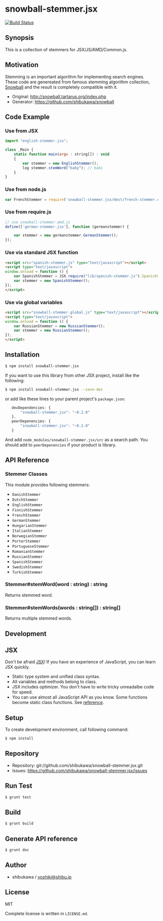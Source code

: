 snowball-stemmer.jsx
===========================================

[![Build Status](https://travis-ci.org/shibukawa/snowball-stemmer.jsx.png)](https://travis-ci.org/shibukawa/snowball-stemmer.jsx)

Synopsis
---------------

This is a collection of stemmers for JSX/JS/AMD/Common.js.

Motivation
---------------

Stemming is an important algorithm for implementing search engines. These code are genereated from famous stemming algorithm collection,
[Snowball](http://snowball.tartarus.org/index.php) and the result is completely compatible with it.

* Original: http://snowball.tartarus.org/index.php
* Generator: https://github.com/shibukawa/snowball

Code Example
---------------

### Use from JSX

```js
import "english-stemmer.jsx";

class _Main {
    static function main(argv : string[]) : void
    {
        var stemmer = new EnglishStemmer();
        log stemmer.stemWord("baby"); // babi
    }
}
```

### Use from node.js

```js
var FrenchStemmer = require('snowball-stemmer.jsx/dest/french-stemmer.common.js').FrenchStemmer;
```

### Use from require.js

```js
// use snowball-stemmer.amd.js
define(['german-stemmer.jsx'], function (germanstemmer) {

    var stemmer = new germanstemmer.GermanStemmer();
});
```

### Use via standard JSX function

```html
<script src="spanish-stemmer.js" type="text/javascript"></script>
<script type="text/javascript">
window.onload = function () {
    var SpanishStemmer = JSX.require("lib/spanish-stemmer.js").SpanishStemmer;
    var stemmer = new SpanishStemmer();
});
</script>
```

### Use via global variables

```html
<script src="snowball-stemmer.global.js" type="text/javascript"></script>
<script type="text/javascript">
window.onload = function () {
    var RussianStemmer = new RussianStemmer();
    var stemmer = new RussianStemmer();
});
</script>
```

Installation
---------------

```sh
$ npm install snowball-stemmer.jsx
```

If you want to use this library from other JSX project, install like the following:

```sh
$ npm install snowball-stemmer.jsx --save-dev
```

or add like these lines to your parent project's `package.json`:

```js
   devDependencies: {
       "snowball-stemmer.jsx": "~0.2.0"
   },
   peerDepenencies: {
       "snowball-stemmer.jsx": "~0.2.0"
   }
```

And add `node_modules/snowball-stemmer.jsx/src` as a search path.
You should add to `peerDepenencies` if your product is library.

API Reference
------------------

### Stemmer Classes

This module provides following stemmers:

* `DanishStemmer`
* `DutchStemmer`
* `EnglishStemmer`
* `FinnishStemmer`
* `FrenchStemmer`
* `GermanStemmer`
* `HungarianStemmer`
* `ItalianStemmer`
* `NorwegianStemmer`
* `PorterStemmer`
* `PortugueseStemmer`
* `RomanianStemmer`
* `RussianStemmer`
* `SpanishStemmer`
* `SwedishStemmer`
* `TurkishStemmer`

### Stemmer#stemWord(word : string) : string

Returns stemmed word.

### Stemmer#stemWords(words : string[]) : string[]

Returns multiple stemmed words.

Development
-------------

## JSX

Don't be afraid [JSX](http://jsx.github.io)! If you have an experience of JavaScript, you can learn JSX
quickly.

* Static type system and unified class syntax.
* All variables and methods belong to class.
* JSX includes optimizer. You don't have to write tricky unreadalbe code for speed.
* You can use almost all JavaScript API as you know. Some functions become static class functions. See [reference](http://jsx.github.io/doc/stdlibref.html).

## Setup

To create development environment, call following command:

```sh
$ npm install
```

## Repository

* Repository: git://github.com/shibukawa/snowball-stemmer.jsx.git
* Issues: https://github.com/shibukawa/snowball-stemmer.jsx/issues

## Run Test

```sh
$ grunt test
```

## Build

```sh
$ grunt build
```

## Generate API reference

```sh
$ grunt doc
```

Author
---------

* shibukawa / yoshiki@shibu.jp

License
------------

MIT

Complete license is written in `LICENSE.md`.
